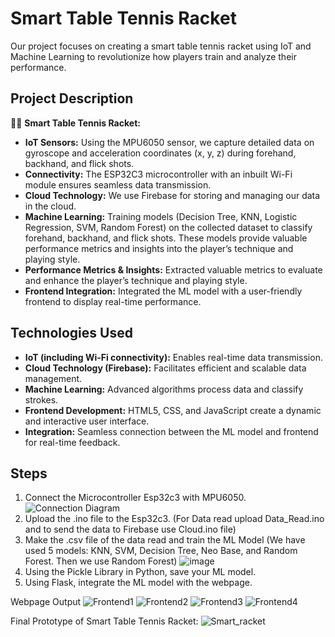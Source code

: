 # Smart Table Tennis Racket

Our project focuses on creating a smart table tennis racket using IoT and Machine Learning to revolutionize how players train and analyze their performance.

## Project Description

🏓🤖 **Smart Table Tennis Racket:**

- **IoT Sensors:** Using the MPU6050 sensor, we capture detailed data on gyroscope and acceleration coordinates (x, y, z) during forehand, backhand, and flick shots.
- **Connectivity:** The ESP32C3 microcontroller with an inbuilt Wi-Fi module ensures seamless data transmission.
- **Cloud Technology:** We use Firebase for storing and managing our data in the cloud.
- **Machine Learning:** Training models (Decision Tree, KNN, Logistic Regression, SVM, Random Forest) on the collected dataset to classify forehand, backhand, and flick shots. These models provide valuable performance metrics and insights into the player’s technique and playing style.
- **Performance Metrics & Insights:** Extracted valuable metrics to evaluate and enhance the player’s technique and playing style.
- **Frontend Integration:** Integrated the ML model with a user-friendly frontend to display real-time performance.

## Technologies Used

- **IoT (including Wi-Fi connectivity):** Enables real-time data transmission.
- **Cloud Technology (Firebase):** Facilitates efficient and scalable data management.
- **Machine Learning:** Advanced algorithms process data and classify strokes.
- **Frontend Development:** HTML5, CSS, and JavaScript create a dynamic and interactive user interface.
- **Integration:** Seamless connection between the ML model and frontend for real-time feedback.

## Steps

1. Connect the Microcontroller Esp32c3 with MPU6050.
    ![Connection Diagram](https://github.com/MomoMeet/Smart-Table-Tennis-Racket/assets/161807876/b4085da6-d1dc-48ac-93f3-b2dd71184c0b=250x)
2. Upload the .ino file to the Esp32c3. (For Data read upload Data_Read.ino and to send the data to Firebase use Cloud.ino file)
3. Make the .csv file of the data read and train the ML Model (We have used 5 models: KNN, SVM, Decision Tree, Neo Base, and Random Forest. Then we use Random Forest)
![image](https://github.com/MomoMeet/Smart-Table-Tennis-Racket/assets/146100584/e4938115-9e46-4b3c-92bd-e1532d8a663a)
4. Using the Pickle Library in Python, save your ML model.
5. Using Flask, integrate the ML model with the webpage.

Webpage Output
![Frontend1](https://github.com/MomoMeet/Smart-Table-Tennis-Racket/assets/161807876/68b85746-28fc-40b1-b6e9-435b12f324af)
![Frontend2](https://github.com/MomoMeet/Smart-Table-Tennis-Racket/assets/161807876/e4ebdd45-80ec-40b7-8e1e-d7c2d82184b2)
![Frontend3](https://github.com/MomoMeet/Smart-Table-Tennis-Racket/assets/161807876/2d07c254-6bac-4c72-996f-e61c9867c3ff)
![Frontend4](https://github.com/MomoMeet/Smart-Table-Tennis-Racket/assets/161807876/0a41ec78-75e4-4aae-90e1-fdb953312416)

Final Prototype of Smart Table Tennis Racket:
![Smart_racket](https://github.com/MomoMeet/Smart-Table-Tennis-Racket/assets/146100584/19457eee-9641-469d-b9ce-bb4542e0502d)


